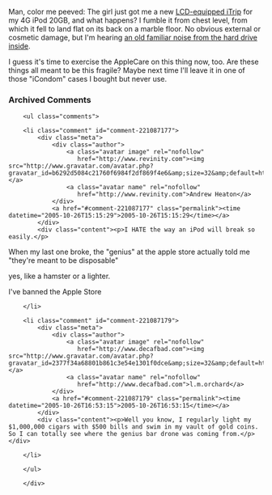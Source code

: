 Man, color me peeved:  The girl just got me a new [LCD-equipped iTrip][li] for my 4G iPod 20GB, and what happens?  I fumble it from chest level, from which it fell to land flat on its back on a marble floor.  No obvious external or cosmetic damage, but I'm hearing [an old familiar noise from the hard drive inside][hd].  

I guess it's time to exercise the AppleCare on this thing now, too.  Are these things all meant to be this fragile?  Maybe next time I'll leave it in one of those "iCondom" cases I bought but never use.

[li]: http://www.griffintechnology.com/products/itriplcd/index.php "This thing is much improved over the last one, by the way."
[hd]: http://decafbad.com/blog/2004/09/17/are-powerbook-hard-drives-supposed-to-sound-like-amiga-floppy-drives

<!-- tags: apple ipod repair oops -->

<div id="comments" class="comments archived-comments">
            <h3>Archived Comments</h3>
            
        <ul class="comments">
            
        <li class="comment" id="comment-221087177">
            <div class="meta">
                <div class="author">
                    <a class="avatar image" rel="nofollow" 
                       href="http://www.revinity.com"><img src="http://www.gravatar.com/avatar.php?gravatar_id=b6292d5084c21760f6984f2df869f4e6&amp;size=32&amp;default=http://mediacdn.disqus.com/1320279820/images/noavatar32.png"/></a>
                    <a class="avatar name" rel="nofollow" 
                       href="http://www.revinity.com">Andrew Heaton</a>
                </div>
                <a href="#comment-221087177" class="permalink"><time datetime="2005-10-26T15:15:29">2005-10-26T15:15:29</time></a>
            </div>
            <div class="content"><p>I HATE the way an iPod will break so easily.</p>

<p>When my last one broke, the "genius" at the apple store actually told me "they're meant to be disposable" </p>

<p>yes, like a hamster or a lighter.</p>

<p>I've banned the Apple Store</p></div>
            
        </li>
    
        <li class="comment" id="comment-221087179">
            <div class="meta">
                <div class="author">
                    <a class="avatar image" rel="nofollow" 
                       href="http://www.decafbad.com"><img src="http://www.gravatar.com/avatar.php?gravatar_id=2377f34a68801b861c3e54e1301f0dce&amp;size=32&amp;default=http://mediacdn.disqus.com/1320279820/images/noavatar32.png"/></a>
                    <a class="avatar name" rel="nofollow" 
                       href="http://www.decafbad.com">l.m.orchard</a>
                </div>
                <a href="#comment-221087179" class="permalink"><time datetime="2005-10-26T16:53:15">2005-10-26T16:53:15</time></a>
            </div>
            <div class="content"><p>Well you know, I regularly light my $1,000,000 cigars with $500 bills and swim in my vault of gold coins.  So I can totally see where the genius bar drone was coming from.</p></div>
            
        </li>
    
        </ul>
    
        </div>
    